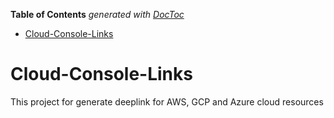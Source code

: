 <!-- START doctoc generated TOC please keep comment here to allow auto update -->
<!-- DON'T EDIT THIS SECTION, INSTEAD RE-RUN doctoc TO UPDATE -->
**Table of Contents**  *generated with [DocToc](https://github.com/thlorenz/doctoc)*

- [Cloud-Console-Links](#cloud-console-links)

<!-- END doctoc generated TOC please keep comment here to allow auto update -->

# Cloud-Console-Links
This project for generate deeplink for AWS, GCP and Azure cloud resources
